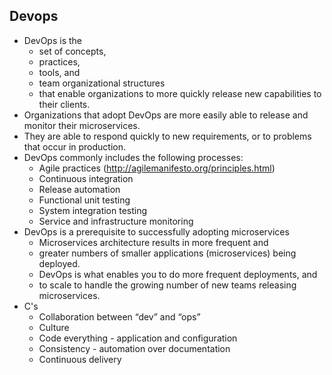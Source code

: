 ## Devops 
- DevOps is the 
    - set of concepts, 
    - practices, 
    - tools, and 
    - team organizational structures 
    - that enable organizations to more quickly release new capabilities to their clients. 
- Organizations that adopt DevOps are more easily able to release and monitor their microservices. 
- They are able to respond quickly to new requirements, or to problems that occur in production. 
- DevOps commonly includes the following processes:
    - Agile practices (http://agilemanifesto.org/principles.html)
    - Continuous integration
    - Release automation
    - Functional unit testing
    - System integration testing
    - Service and infrastructure monitoring
- DevOps is a prerequisite to successfully adopting microservices
    - Microservices architecture results in more frequent and
    - greater numbers of smaller applications (microservices) being deployed. 
    - DevOps is what enables you to do more frequent deployments, and 
    - to scale to handle the growing number of new teams releasing microservices. 
- C's
    - Collaboration between “dev” and “ops”
    - Culture
    - Code everything - application and configuration
    - Consistency - automation over documentation
    - Continuous delivery       